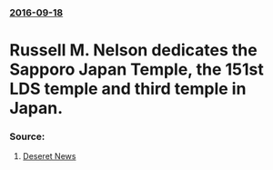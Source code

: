 ### [2016-09-18](/news/2016/09/18/index.md)

# Russell M. Nelson dedicates the Sapporo Japan Temple, the 151st LDS temple and third temple in Japan. 




### Source:

1. [Deseret News](http://www.deseretnews.com/article/865660691/President-Nelson-dedicates-Sapporo-Japan-Temple.html)
